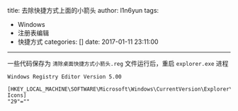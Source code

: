 title: 去除快捷方式上面的小箭头
author: l1n6yun
tags: 
 - Windows
 - 注册表编辑
 - 快捷方式
categories: []
date: 2017-01-11 23:11:00
---
一些代码保存为 `清除桌面快捷方式小箭头.reg` 文件运行后，重启 `explorer.exe` 进程

```
Windows Registry Editor Version 5.00

[HKEY_LOCAL_MACHINE\SOFTWARE\Microsoft\Windows\CurrentVersion\Explorer\Shell Icons]
"29"=""

```
